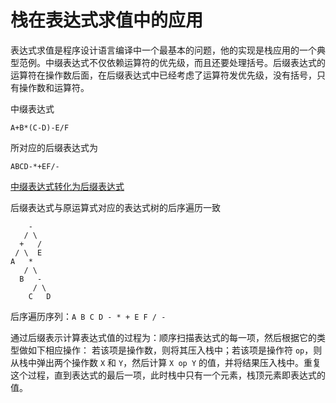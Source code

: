 # 栈在表达式求值中的应用

表达式求值是程序设计语言编译中一个最基本的问题，他的实现是栈应用的一个典型范例。中缀表达式不仅依赖运算符的优先级，而且还要处理括号。后缀表达式的运算符在操作数后面，在后缀表达式中已经考虑了运算符发优先级，没有括号，只有操作数和运算符。

中缀表达式

```
A+B*(C-D)-E/F
```

所对应的后缀表达式为

```
ABCD-*+EF/-
```

[中缀表达式转化为后缀表达式](./中缀转后缀.md)

后缀表达式与原运算式对应的表达式树的后序遍历一致

```
    -
   / \
  +   /
 / \  E
A   *
   / \
  B   -
     / \
    C   D
```

后序遍历序列：`A B C D - * + E F / -`

通过后缀表示计算表达式值的过程为：顺序扫描表达式的每一项，然后根据它的类型做如下相应操作：
若该项是操作数，则将其压入栈中；若该项是操作符 `op`，则从栈中弹出两个操作数 `X` 和 `Y`，然后计算 `X op Y` 的值，并将结果压入栈中。重复这个过程，直到表达式的最后一项，此时栈中只有一个元素，栈顶元素即表达式的值。
